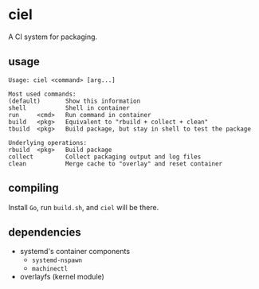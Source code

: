 # ciel
A CI system for packaging.

## usage
```
Usage: ciel <command> [arg...]

Most used commands:
(default)       Show this information
shell           Shell in container
run     <cmd>   Run command in container
build   <pkg>   Equivalent to "rbuild + collect + clean"
tbuild  <pkg>   Build package, but stay in shell to test the package

Underlying operations:
rbuild  <pkg>   Build package
collect         Collect packaging output and log files
clean           Merge cache to "overlay" and reset container
```
## compiling
Install `Go`, run `build.sh`, and `ciel` will be there.

## dependencies
- systemd's container components
  - `systemd-nspawn`
  - `machinectl`
- overlayfs (kernel module)
